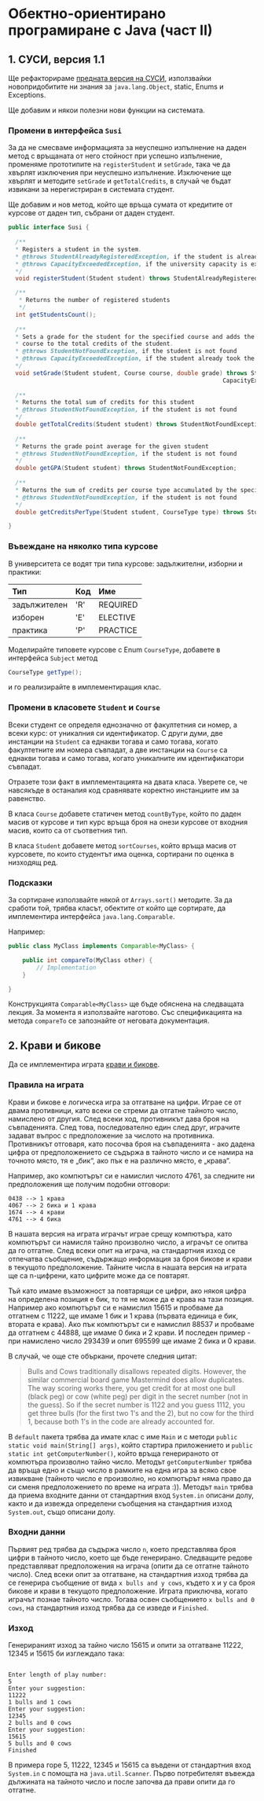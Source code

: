 # Обектно-ориентирано програмиране с Java (част II)

## 1. СУСИ, версия 1.1

Ще рефакторираме [предната версия на СУСИ](https://github.com/fmi/java-course/blob/master/02-oop-in-java-i/lab/README.md), използвайки новопридобитите ни знания за `java.lang.Object`, static, Enums и Exceptions.

Ще добавим и някои полезни нови функции на системата.

### Промени в интерфейса `Susi`

За да не смесваме информацията за неуспешно изпълнение на даден метод с връщаната от него стойност при успешно изпълнение, променяме прототипите на `registerStudent` и `setGrade`, така че да хвърлят изключения при неуспешно изпълнение. Изключение ще хвърлят и методите `setGrade` и `getTotalCredits`, в случай че бъдат извикани за нерегистриран в системата студент.

Ще добавим и нов метод, който ще връща сумата от кредитите от курсове от даден тип, събрани от даден студент.

```java
public interface Susi {
  
  /**
  * Registers a student in the system.
  * @throws StudentAlreadyRegisteredException, if the student is already registered
  * @throws CapacityExceededException, if the university capacity is exceeded
  */
  void registerStudent(Student student) throws StudentAlreadyRegisteredException, CapacityExceededException;

  /**
   * Returns the number of registered students
   */
  int getStudentsCount();
  
  /**
  * Sets a grade for the student for the specified course and adds the credits of the
  * course to the total credits of the student.
  * @throws StudentNotFoundException, if the student is not found
  * @throws CapacityExceededException, if the student already took the maximum number of courses
  */
  void setGrade(Student student, Course course, double grade) throws StudentNotFoundException,
                                                             CapacityExceededException;
  
  /**
  * Returns the total sum of credits for this student
  * @throws StudentNotFoundException, if the student is not found
  */
  double getTotalCredits(Student student) throws StudentNotFoundException;
  
  /**
  * Returns the grade point average for the given student
  * @throws StudentNotFoundException, if the student is not found
  */
  double getGPA(Student student) throws StudentNotFoundException;
  
  /**
  * Returns the sum of credits per course type accumulated by the specified student
  * @throws StudentNotFoundException, if the student is not found
  */
  double getCreditsPerType(Student student, CourseType type) throws StudentNotFoundException;

}
```

### Въвеждане на няколко типа курсове

В университета се водят три типа курсове: задължителни, изборни и практики:

| Тип          | Код | Име      |
|:------------ |:--- |:-------- |
| задължителен | 'R' | REQUIRED |
| изборен      | 'E' | ELECTIVE |
| практика     | 'P' | PRACTICE |

Моделирайте типовете курсове с Enum `CourseType`, добавете в интерфейса `Subject` метод 

```java
CourseType getType();
```

и го реализирайте в имплементиращия клас.

### Промени в класовете `Student` и `Course`

Всеки студент се определя еднозначно от факултетния си номер, а всеки курс: от уникалния си идентификатор. С други думи, две инстанции на `Student` са еднакви тогава и само тогава, когато факултетните им номера съвпадат, а две инстанции на `Course` са еднакви тогава и само тогава, когато уникалните им идентификатори съвпадат.

Отразете този факт в имплементацията на двата класа. Уверете се, че навсякъде в останалия код сравнявате коректно инстанциите им за равенство.

В класа `Course` добавете статичен метод `countByType`, който по даден масив от курсове и тип курс връща броя на онези курсове от входния масив, които са от съответния тип.

В класа `Student` добавете метод `sortCourses`, който връща масив от курсовете, по които студентът има оценка, сортирани по оценка в низходящ ред.

### Подсказки

За сортиране използвайте някой от `Arrays.sort()` методите. За да сработи той, трябва класът, обектите от който ще сортирате, да имплементира интерфейса `java.lang.Comparable`. 

Например:

```java
public class MyClass implements Comparable<MyClass> {

    public int compareTo(MyClass other) {
        // Implementation
    }

}
```

Конструкцията `Comparable<MyClass>` ще бъде обяснена на следващата лекция. За момента я използвайте наготово. Със спецификацията на метода `compareTo` се запознайте от неговата документация.

## 2. Крави и бикове

Да се имплементира играта [крави и бикове](https://en.wikipedia.org/wiki/Bulls_and_Cows).

### Правила на играта

Крави и бикове е логическа игра за отгатване на цифри. Играе се от двама противници, като всеки се стреми да отгатне тайното число, намислено от другия. След всеки ход, противникът дава броя на съвпаденията. След това, последователно един след друг, играчите задават въпрос с предположение за числото на противника. Противникът отговаря, като посочва броя на съвпаденията - ако дадена цифра от предположението се съдържа в тайното число и се намира на точното място, тя е „бик“, ако пък е на различно място, е „крава“.

Например, ако компютърът си е намислил числото 4761, за следните ни предположения ще получим подобни отговори:

```
0438 --> 1 крава
4067 --> 2 бика и 1 крава
1674 --> 4 крави
4761 --> 4 бика
```

В нашата версия на играта играчът играе срещу компютъра, като компютърът си намисля тайно произволно число, а играчът се опитва да го отгатне. След всеки опит на играча, на стандартния изход се отпечатва съобщение, съдържащо информация за броя бикове и крави в текущото предположение. Тайните числа в нашата версия на играта ще са n-цифрени, като цифрите може да се повтарят.  

Тъй като имаме възможност за повтарящи се цифри, ако някоя цифра на определена позиция е бик, то тя не може да е крава на тази позиция. Например ако компютърът си е намислил 15615 
и пробваме да отгатнем с 11222, ще имаме 1 бик и 1 крава (първата единица е бик, втората е крава). Ако пък компютърът си е намислил 88537 и пробваме да отгатнем с 44888, ще имаме 0 бика и 2 крави. И последен пример - при намислено число 293439 и опит 695599 ще имаме 2 бика и 0 крави.

В случай, че още сте объркани, прочете следния цитат: 

> Bulls and Cows traditionally disallows repeated digits. However, the similar commercial board game Mastermind does allow duplicates. The way scoring works there, you get credit for at most one bull (black peg) or cow (white peg) per digit in the secret number (not in the guess). So if the secret number is 1122 and you guess 1112, you get three bulls (for the first two 1's and the 2), but no cow for the third 1, because both 1's in the code are already accounted for.

 В `default` пакета трябва да имате клас с име `Main` и с методи `public static void main(String[] args)`, който стартира приложението и `public static int getComputerNumber()`, който връща генерираното от компютъра произволно тайно число. Методът `getComputerNumber` трябва да връща едно и също число в рамките на една игра за всяко свое извикване (тайното число е произволно, но компютърът няма право да си сменя предположението по време на играта :)). Методът `main` трябва да приема входните данни от стандартния вход `System.in` описани долу,  както и да извежда определени съобщения на стандартния изход `System.out`, също описани долу.
 
### Входни данни

Първият ред трябва да съдържа число `n`, което представлява броя цифри в тайното число, което ще бъде генерирано.
Следващите редове представляват предположения на играча (опити да се отгатне тайното число). След всеки опит за отгатване, на стандартния изход трябва да се генерира съобщение от вида `x bulls and y cows`, където x и y са броя бикове и крави в текущото предположение. Играта приключва, когато играчът познае тайното число. Тогава освен съобщението `x bulls and 0 cows`, на стандартния изход трябва да се изведе и `Finished`.

### Изход

Генерираният изход за тайно число 15615 и опити за отгатване 11222, 12345 и 15615 би изглеждало така:

```

Enter length of play number: 
5
Enter your suggestion: 
11222
1 bulls and 1 cows
Enter your suggestion: 
12345
2 bulls and 0 cows
Enter your suggestion: 
15615
5 bulls and 0 cows
Finished

```

В примера горе 5, 11222, 12345 и 15615 са въвдени от стандартния вход `System.in` с помощта на `java.util.Scanner`. Първо потребителят въвежда дължината на тайното число и после започва да прави опити да го отгатне.
